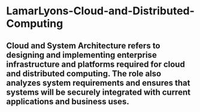 # LamarLyons-Cloud-and-Distributed-Computing
## Cloud and System Architecture refers to designing and implementing enterprise infrastructure and platforms required for cloud and distributed computing. The role also analyzes system requirements and ensures that systems will be securely integrated with current applications and business uses.
